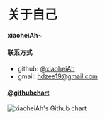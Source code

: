 # 关于自己


#### xiaoheiAh~

#### 联系方式

- github: [@xiaoheiAh](https://github.com/xiaoheiAh)
- gmail: [hdzee19@gmail.com](mailto:hdzee19@gmail.com)

#### [@githubchart](https://github.com/2016rshah/githubchart-api)

<img src="http://ghchart.rshah.org/xiaoheiAh" alt="xiaoheiAh's Github chart" />

